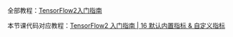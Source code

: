 全部教程：[TensorFlow2入门指南](https://blog.csdn.net/wjinjie/category_9955855.html)

本节课代码对应教程：[TensorFlow2 入门指南 | 16 默认内置指标 & 自定义指标](https://ai-wx.blog.csdn.net/article/details/122345159)
